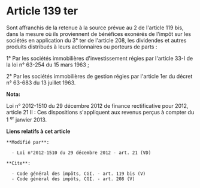 # Article 139 ter

Sont affranchis de la retenue à la source prévue au 2 de l'article 119 bis, dans la mesure où ils proviennent de bénéfices
exonérés de l'impôt sur les sociétés en application du 3° ter de l'article 208, les dividendes et autres produits distribués
à leurs actionnaires ou porteurs de parts : 

1° Par les sociétés immobilières d'investissement régies par l'article 33-I de la loi n° 63-254 du 15 mars 1963 ; 

2° Par les sociétés immobilières de gestion régies par l'article 1er du décret n° 63-683 du 13 juillet 1963.

**Nota:**

Loi n° 2012-1510 du 29 décembre 2012 de finance rectificative pour 2012, article 21 II : Ces dispositions s'appliquent aux
revenus perçus à compter du 1
  <sup>er</sup> janvier 2013.

**Liens relatifs à cet article**

	**Modifié par**:

	  - Loi n°2012-1510 du 29 décembre 2012 - art. 21 (VD)

	**Cite**:

	  - Code général des impôts, CGI. - art. 119 bis (V)
	  - Code général des impôts, CGI. - art. 208 (V)
